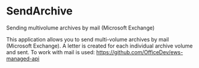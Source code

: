 # SendArchive
Sending multivolume archives by mail (Microsoft Exchange)

This application allows you to send multi-volume archives by mail (Microsoft Exchange).
A letter is created for each individual archive volume and sent.
To work with mail is used: https://github.com/OfficeDev/ews-managed-api
